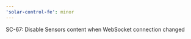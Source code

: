 ```yaml
---
'solar-control-fe': minor
---
```


SC-67: Disable Sensors content when WebSocket connection changed
